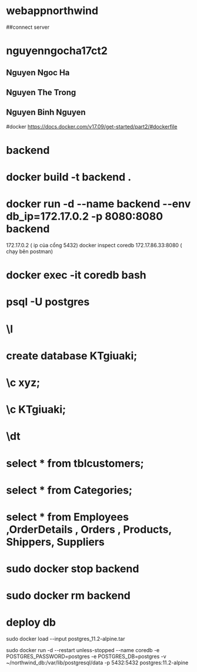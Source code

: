 # webappnorthwind
##connect server
# nguyenngocha17ct2
## Nguyen Ngoc Ha
## Nguyen The Trong
## Nguyen Binh Nguyen


#docker 
https://docs.docker.com/v17.09/get-started/part2/#dockerfile


# backend
# docker build -t backend .

# docker run -d --name backend --env db_ip=172.17.0.2 -p 8080:8080 backend 
172.17.0.2 ( ip của cổng 5432) docker inspect coredb
172.17.86.33:8080 ( chạy bên postman)

# docker exec -it coredb bash


# psql -U postgres
# \l
# create database KTgiuaki;
# \c xyz;
# \c KTgiuaki;
# \dt
# select * from tblcustomers;
# select * from Categories;
# select * from Employees ,OrderDetails , Orders , Products, Shippers, Suppliers

# sudo docker stop backend
# sudo docker rm backend 

# deploy db
 sudo docker load --input postgres_11.2-alpine.tar

 sudo docker run -d --restart unless-stopped --name coredb -e POSTGRES_PASSWORD=postgres -e POSTGRES_DB=postgres -v ~/northwind_db:/var/lib/postgresql/data -p 5432:5432 postgres:11.2-alpine
